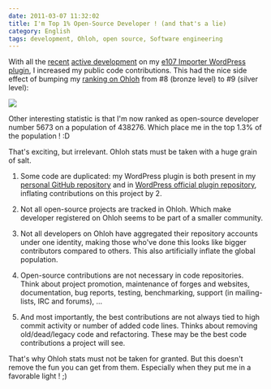 ```yaml
---
date: 2011-03-07 11:32:02
title: I'm Top 1% Open-Source Developer ! (and that's a lie)
category: English
tags: development, Ohloh, open source, Software engineering
---
```


With all the [recent](http://kevin.deldycke.com/2011/01/e107-importer-wordpress-plugin-v1-0-released/) [active development](http://kevin.deldycke.com/2011/03/e107-importer-1-1/) on my [e107 Importer WordPress plugin](http://wordpress.org/extend/plugins/e107-importer/), I increased my public code contributions. This had the nice side effect of bumping my [ranking on Ohloh](http://www.ohloh.net/accounts/kevin) from #8 (bronze level) to #9 (silver level):

![](/uploads/2011/ohloh-rank-from-bronze-to-silver.png)

Other interesting statistic is that I'm now ranked as open-source developer number 5673 on a population of 438276. Which place me in the top 1.3% of the population ! :D

That's exciting, but irrelevant. Ohloh stats must be taken with a huge grain of salt.

  1. Some code are duplicated: my WordPress plugin is both present in my [personal GitHub repository](http://github.com/kdeldycke/e107-importer) and in [WordPress official plugin repository](http://plugins.trac.wordpress.org/browser/e107-importer/), inflating contributions on this project by 2.

  2. Not all open-source projects are tracked in Ohloh. Which make developer registered on Ohloh seems to be part of a smaller community.

  3. Not all developers on Ohloh have aggregated their repository accounts under one identity, making those who've done this looks like bigger contributors compared to others. This also artificially inflate the global population.

  4. Open-source contributions are not necessary in code repositories. Think about project promotion, maintenance of forges and websites, documentation, bug reports, testing, benchmarking, support (in mailing-lists, IRC and forums), ...

  5. And most importantly, the best contributions are not always tied to high commit activity or number of added code lines. Thinks about removing old/dead/legacy code and refactoring. These may be the best code contributions a project will see.

That's why Ohloh stats must not be taken for granted. But this doesn't remove the fun you can get from them. Especially when they put me in a favorable light ! ;)
